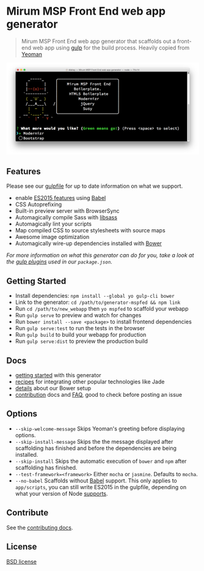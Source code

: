 # Mirum MSP Front End web app generator

> Mirum MSP Front End web app generator that scaffolds out a front-end web app using [gulp](http://gulpjs.com/) for the build process. Heavily copied from [Yeoman](https://github.com/yeoman/generator-webapp)

![](screenshot.png)


## Features

Please see our [gulpfile](app/templates/gulpfile.js) for up to date information on what we support.

* enable [ES2015 features](https://babeljs.io/docs/learn-es2015/) using [Babel](https://babeljs.io)
* CSS Autoprefixing
* Built-in preview server with BrowserSync
* Automagically compile Sass with [libsass](http://libsass.org)
* Automagically lint your scripts
* Map compiled CSS to source stylesheets with source maps
* Awesome image optimization
* Automagically wire-up dependencies installed with [Bower](http://bower.io)

*For more information on what this generator can do for you, take a look at the [gulp plugins](app/templates/_package.json) used in our `package.json`.*


## Getting Started

- Install dependencies: `npm install --global yo gulp-cli bower`
- Link to the generator: `cd /path/to/generator-mspfed && npm link`
- Run `cd /path/to/new_webapp` then `yo mspfed` to scaffold your webapp
- Run `gulp serve` to preview and watch for changes
- Run `bower install --save <package>` to install frontend dependencies
- Run `gulp serve:test` to run the tests in the browser
- Run `gulp build` to build your webapp for production
- Run `gulp serve:dist` to preview the production build


## Docs

* [getting started](docs/README.md) with this generator
* [recipes](docs/recipes/README.md) for integrating other popular technologies like Jade
* [details](docs/bower.md) about our Bower setup
* [contribution](contributing.md) docs and [FAQ](docs/faq.md), good to check before posting an issue


## Options

- `--skip-welcome-message`
  Skips Yeoman's greeting before displaying options.
- `--skip-install-message`
  Skips the the message displayed after scaffolding has finished and before the dependencies are being installed.
- `--skip-install`
  Skips the automatic execution of `bower` and `npm` after scaffolding has finished.
- `--test-framework=<framework>`
  Either `mocha` or `jasmine`. Defaults to `mocha`.
- `--no-babel`
  Scaffolds without [Babel](http://babeljs.io) support. This only applies to `app/scripts`, you can still write ES2015 in the gulpfile, depending on what your version of Node [supports](https://kangax.github.io/compat-table/es6/).


## Contribute

See the [contributing docs](contributing.md).

## License

[BSD license](http://opensource.org/licenses/bsd-license.php)
